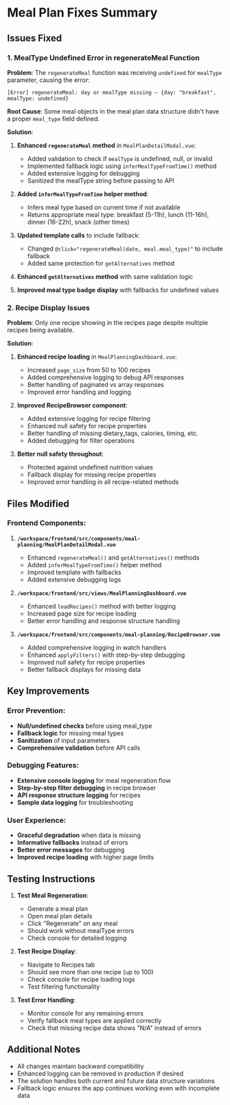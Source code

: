 # Meal Plan Fixes Summary

## Issues Fixed

### 1. MealType Undefined Error in regenerateMeal Function

**Problem**: The `regenerateMeal` function was receiving `undefined` for `mealType` parameter, causing the error:
```
[Error] regenerateMeal: day or mealType missing – {day: "breakfast", mealType: undefined}
```

**Root Cause**: Some meal objects in the meal plan data structure didn't have a proper `meal_type` field defined.

**Solution**:
1. **Enhanced `regenerateMeal` method** in `MealPlanDetailModal.vue`:
   - Added validation to check if `mealType` is undefined, null, or invalid
   - Implemented fallback logic using `inferMealTypeFromTime()` method
   - Added extensive logging for debugging
   - Sanitized the mealType string before passing to API

2. **Added `inferMealTypeFromTime` helper method**:
   - Infers meal type based on current time if not available
   - Returns appropriate meal type: breakfast (5-11h), lunch (11-16h), dinner (16-22h), snack (other times)

3. **Updated template calls** to include fallback:
   - Changed `@click="regenerateMeal(date, meal.meal_type)"` to include fallback
   - Added same protection for `getAlternatives` method

4. **Enhanced `getAlternatives` method** with same validation logic

5. **Improved meal type badge display** with fallbacks for undefined values

### 2. Recipe Display Issues

**Problem**: Only one recipe showing in the recipes page despite multiple recipes being available.

**Solution**:
1. **Enhanced recipe loading** in `MealPlanningDashboard.vue`:
   - Increased `page_size` from 50 to 100 recipes
   - Added comprehensive logging to debug API responses
   - Better handling of paginated vs array responses
   - Improved error handling and logging

2. **Improved RecipeBrowser component**:
   - Added extensive logging for recipe filtering
   - Enhanced null safety for recipe properties
   - Better handling of missing dietary_tags, calories, timing, etc.
   - Added debugging for filter operations

3. **Better null safety throughout**:
   - Protected against undefined nutrition values
   - Fallback display for missing recipe properties
   - Improved error handling in all recipe-related methods

## Files Modified

### Frontend Components:
1. **`/workspace/frontend/src/components/meal-planning/MealPlanDetailModal.vue`**
   - Enhanced `regenerateMeal()` and `getAlternatives()` methods
   - Added `inferMealTypeFromTime()` helper method
   - Improved template with fallbacks
   - Added extensive debugging logs

2. **`/workspace/frontend/src/views/MealPlanningDashboard.vue`**
   - Enhanced `loadRecipes()` method with better logging
   - Increased page size for recipe loading
   - Better error handling and response structure handling

3. **`/workspace/frontend/src/components/meal-planning/RecipeBrowser.vue`**
   - Added comprehensive logging in watch handlers
   - Enhanced `applyFilters()` with step-by-step debugging
   - Improved null safety for recipe properties
   - Better fallback displays for missing data

## Key Improvements

### Error Prevention:
- **Null/undefined checks** before using meal_type
- **Fallback logic** for missing meal types
- **Sanitization** of input parameters
- **Comprehensive validation** before API calls

### Debugging Features:
- **Extensive console logging** for meal regeneration flow
- **Step-by-step filter debugging** in recipe browser
- **API response structure logging** for recipes
- **Sample data logging** for troubleshooting

### User Experience:
- **Graceful degradation** when data is missing
- **Informative fallbacks** instead of errors
- **Better error messages** for debugging
- **Improved recipe loading** with higher page limits

## Testing Instructions

1. **Test Meal Regeneration**:
   - Generate a meal plan
   - Open meal plan details
   - Click "Regenerate" on any meal
   - Should work without mealType errors
   - Check console for detailed logging

2. **Test Recipe Display**:
   - Navigate to Recipes tab
   - Should see more than one recipe (up to 100)
   - Check console for recipe loading logs
   - Test filtering functionality

3. **Test Error Handling**:
   - Monitor console for any remaining errors
   - Verify fallback meal types are applied correctly
   - Check that missing recipe data shows "N/A" instead of errors

## Additional Notes

- All changes maintain backward compatibility
- Enhanced logging can be removed in production if desired
- The solution handles both current and future data structure variations
- Fallback logic ensures the app continues working even with incomplete data